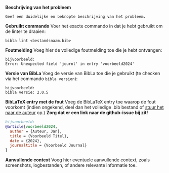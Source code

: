 **Beschrijving van het probleem**
```
Geef een duidelijke en beknopte beschrijving van het probleem.
```

**Gebruikt commando**
Voer het exacte commando in dat je hebt gebruikt om de linter te draaien:
```
bibla lint <bestandsnaam.bib>
```

**Foutmelding**
Voeg hier de volledige foutmelding toe die je hebt ontvangen:
```
bijvoorbeeld:
Error: Unexpected field 'journl' in entry 'voorbeeld2024'
```

**Versie van BibLa**
Voeg de versie van BibLa toe die je gebruikt (te checken via het commando `bibla version`):
```
bijvoorbeeld:
bibla versie: 2.0.5
```

**BibLaTeX entry met de fout**
Voeg de BibLaTeX entry toe waarop de fout voorkomt (indien ongekend, deel dan het volledige .bib bestand of [stuur het naar de auteur](mailto:tristan.cuvelier@student.hogent.be) op.) 
**Zorg dat er een link naar de github-issue bij zit!**

```bibTeX
bijvoorbeeld:
@article{voorbeeld2024,
  author = {Auteur, Jan},
  title = {Voorbeeld Titel},
  date = {2024},
  journaltitle = {Voorbeeld Journal}
}
```

**Aanvullende context**
Voeg hier eventuele aanvullende context, zoals screenshots, logbestanden, of andere relevante informatie toe.
```
```
